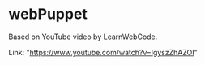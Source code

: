 # webPuppet

Based on YouTube video by LearnWebCode.

Link: "https://www.youtube.com/watch?v=lgyszZhAZOI"